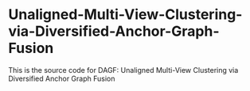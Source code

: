 # Unaligned-Multi-View-Clustering-via-Diversified-Anchor-Graph-Fusion
This is the source code for DAGF: Unaligned Multi-View Clustering via Diversified Anchor Graph Fusion
